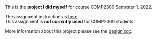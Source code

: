This is the **project I did myself** for course COMP2300 Semester 1, 2022.

The assignment instructions is [here](https://comp.anu.edu.au/courses/comp2300/assessments/light-show).  
This assignment is **not currently used** for COMP2300 students.

More information about this project please see the [design doc](https://github.com/Ting-TT/LED-pad-Light-Show/blob/main/design-document.md).
